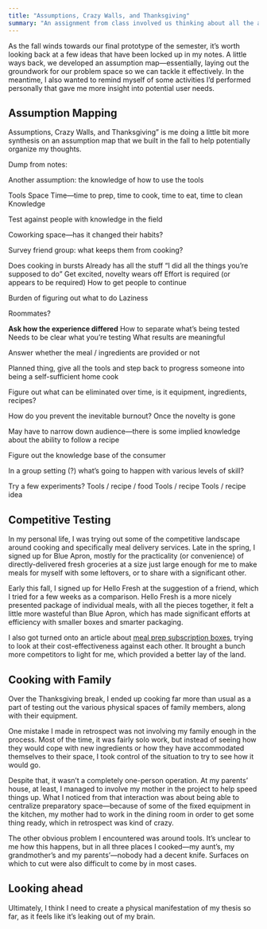 ```yaml
---
title: "Assumptions, Crazy Walls, and Thanksgiving"
summary: "An assignment from class involved us thinking about all the assumptions of our topic area; meanwhile, I also did some in-situ testing over Thanksgiving break."
---
```


As the fall winds towards our final prototype of the semester, it’s worth looking back at a few ideas that have been locked up in my notes. A little ways back, we developed an assumption map—essentially, laying out the groundwork for our problem space so we can tackle it effectively. In the meantime, I also wanted to remind myself of some activities I’d performed personally that gave me more insight into potential user needs.

## Assumption Mapping

Assumptions, Crazy Walls, and Thanksgiving” is me doing a little bit more synthesis on an assumption map that we built in the fall to help potentially organize my thoughts.


Dump from notes:

Another assumption: the knowledge of how to use the tools

Tools
Space
Time—time to prep, time to cook, time to eat, time to clean
Knowledge

Test against people with knowledge in the field

Coworking space—has it changed their habits?

Survey friend group: what keeps them from cooking?

Does cooking in bursts
Already has all the stuff
“I did all the things you’re supposed to do”
Get excited, novelty wears off
Effort is required (or appears to be required)
How to get people to continue

Burden of figuring out what to do
Laziness

Roommates?

**Ask how the experience differed**
How to separate what’s being tested
Needs to be clear what you’re testing
What results are meaningful

Answer whether the meal / ingredients are provided or not

Planned thing, give all the tools and step back to progress someone into being a self-sufficient home cook

Figure out what can be eliminated over time, is it equipment, ingredients, recipes?

How do you prevent the inevitable burnout? Once the novelty is gone

May have to narrow down audience—there is some implied knowledge about the ability to follow a recipe

Figure out the knowledge base of the consumer

In a group setting (?) what’s going to happen with various levels of skill?

Try a few experiments?
Tools / recipe / food
Tools / recipe
Tools / recipe idea

## Competitive Testing

In my personal life, I was trying out some of the competitive landscape around cooking and specifically meal delivery services. Late in the spring, I signed up for Blue Apron, mostly for the practicality (or convenience) of directly-delivered fresh groceries at a size just large enough for me to make meals for myself with some leftovers, or to share with a significant other.

Early this fall, I signed up for Hello Fresh at the suggestion of a friend, which I tried for a few weeks as a comparison. Hello Fresh is a more nicely presented package of individual meals, with all the pieces together, it felt a little more wasteful than Blue Apron, which has made significant efforts at efficiency with smaller boxes and smarter packaging.

I also got turned onto an article about [meal prep subscription boxes][wisebread], trying to look at their cost-effectiveness against each other. It brought a bunch more competitors to light for me, which provided a better lay of the land.

[wisebread]: http://www.wisebread.com/are-meal-prep-subscription-boxes-worth-it "Are Meal Prep Subscription Boxes Worth It?"

## Cooking with Family

Over the Thanksgiving break, I ended up cooking far more than usual as a part of testing out the various physical spaces of family members, along with their equipment.

One mistake I made in retrospect was not involving my family enough in the process. Most of the time, it was fairly solo work, but instead of seeing how they would cope with new ingredients or how they have accommodated themselves to their space, I took control of the situation to try to see how it would go.

Despite that, it wasn’t a completely one-person operation. At my parents’ house, at least, I managed to involve my mother in the project to help speed things up. What I noticed from that interaction was about being able to centralize preparatory space—because of some of the fixed equipment in the kitchen, my mother had to work in the dining room in order to get some thing ready, which in retrospect was kind of crazy.

The other obvious problem I encountered was around tools. It’s unclear to me how this happens, but in all three places I cooked—my aunt’s, my grandmother’s and my parents’—nobody had a decent knife. Surfaces on which to cut were also difficult to come by in most cases.

## Looking ahead

Ultimately, I think I need to create a physical manifestation of my thesis so far, as it feels like it’s leaking out of my brain.